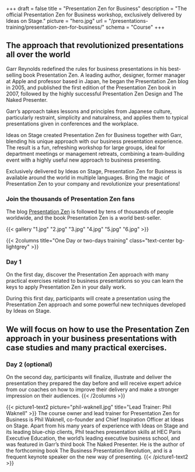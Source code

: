 +++
draft		= false
title		= "Presentation Zen for Business"
description = "The official Presentation Zen for Business workshop, exclusively delivered by Ideas on Stage."
picture		= "hero.jpg"
url 			= "/presentations-training/presentation-zen-for-business/"
schema		= "Course"
+++
## The approach that revolutionized presentations all over the world

Garr Reynolds redefined the rules for business presentations in his best-selling book Presentation Zen. A leading author, designer, former manager at Apple and professor based in Japan, he began the Presentation Zen blog in 2005, and published the first edition of the Presentation Zen book in 2007, followed by the highly successful Presentation Zen Design and The Naked Presenter.

Garr’s approach takes lessons and principles from Japanese culture, particularly restraint, simplicity and naturalness, and applies them to typical presentations given in conferences and the workplace.

Ideas on Stage created Presentation Zen for Business together with Garr, blending his unique approach with our business presentation experience. The result is a fun, refreshing workshop for large groups, ideal for department meetings or management retreats, combining a team-building event with a highly useful new approach to business presenting.

Exclusively delivered by Ideas on Stage, Presentation Zen for Business is available around the world in multiple languages. Bring the magic of Presentation Zen to your company and revolutionize your presentations!

### Join the thousands of Presentation Zen fans

The blog [Presentation Zen](http://www.presentationzen.com/) is followed by tens of thousands of people worldwide, and the book Presentation Zen is a world best-seller.

{{< gallery "1.jpg" "2.jpg" "3.jpg" "4.jpg" "5.jpg" "6.jpg" >}}

{{< 2columns title="One Day or two-days training" class="text-center bg-lightgrey" >}}
### Day 1
On the first day, discover the Presentation Zen approach with many practical exercises related to business presentations so you can learn the keys to apply Presentation Zen in your daily work.

During this first day, participants will create a presentation using the Presentation Zen approach and some powerful new techniques developed by Ideas on Stage.

We will focus on how to use the Presentation Zen approach in your business presentations with case studies and many practical exercises.
---
### Day 2 (optional)
On the second day, participants will finalize, illustrate and deliver the presentation they prepared the day before and will receive expert advice from our coaches on how to improve their delivery and make a stronger impression on their audiences.
{{< /2columns >}}

{{< picture1-text2 picture="phil-waknell.jpg" title="Lead Trainer: Phil Waknell" >}}
The course owner and lead trainer for Presentation Zen for Business is Phil Waknell, co-founder and Chief Inspiration Officer at Ideas on Stage. Apart from his many years of experience with Ideas on Stage and its leading blue-chip clients, Phil teaches presentation skills at HEC Paris Executive Education, the world’s leading executive business school, and was featured in Garr’s third book The Naked Presenter. He is the author of the forthcoming book The Business Presentation Revolution, and is a frequent keynote speaker on the new way of presenting.
{{< /picture1-text2 >}}